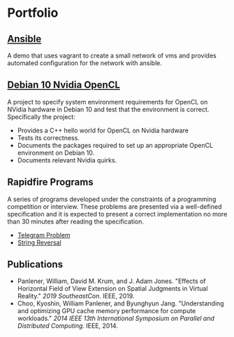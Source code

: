 # Portfolio

## [Ansible](https://github.com/qwestduck/ansible-demo)

A demo that uses vagrant to create a small network of vms and provides automated configuration for the network with ansible.

## [Debian 10 Nvidia OpenCL](https://github.com/qwestduck/opencl-hello)

A project to specify system environment requirements for OpenCL on NVidia hardware in Debian 10 and test that the environment is correct. Specifically the project:
- Provides a C++ hello world for OpenCL on Nvidia hardware
- Tests its correctness.
- Documents the packages required to set up an appropriate OpenCL environment on Debian 10.
- Documents relevant Nvidia quirks.

## Rapidfire Programs

A series of programs developed under the constraints of a programming competition or interview. These problems are presented via a well-defined specification and it is expected to present a correct implementation no more than 30 minutes after reading the specification.
- [Telegram Problem](https://github.com/qwestduck/rapidfire-telegram)
- [String Reversal](https://github.com/qwestduck/rapidfire-string-reversal)

## Publications
- Panlener, William, David M. Krum, and J. Adam Jones. "Effects of Horizontal Field of View Extension on Spatial Judgments in Virtual Reality." *2019 SoutheastCon*. IEEE, 2019.
- Choo, Kyoshin, William Panlener, and Byunghyun Jang. "Understanding and optimizing GPU cache memory performance for compute workloads." *2014 IEEE 13th International Symposium on Parallel and Distributed Computing*. IEEE, 2014.